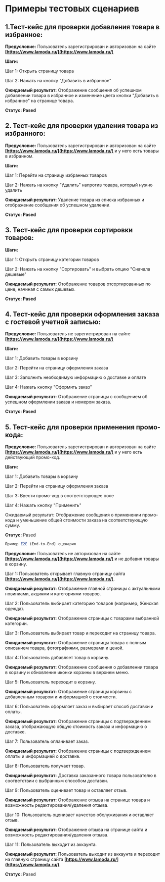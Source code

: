 # Примеры тестовых сценариев
## 1.Тест-кейс для проверки добавления товара в избранное:
**Предусловие:** Пользователь зарегистрирован и авторизован на сайте **[https://www.lamoda.ru/](https://www.lamoda.ru/)**

**Шаги:**

Шаг 1: Открыть страницу товара

Шаг 2: Нажать на кнопку "Добавить в избранное"

**Ожидаемый результат:** Отображение сообщения об успешном добавлении товара в избранное и изменение цвета кнопки "Добавить в избранное" на странице товара.

**Статус: Pased**

## 2. Тест-кейс для проверки удаления товара из избранного:

**Предусловие:** Пользователь зарегистрирован и авторизован на сайте **[https://www.lamoda.ru/](https://www.lamoda.ru/)** и у него есть товары в избранном.

**Шаги:**

Шаг 1: Перейти на страницу избранных товаров

Шаг 2: Нажать на кнопку "Удалить" напротив товара, который нужно удалить

**Ожидаемый результат:** Удаление товара из списка избранных и отображение сообщения об успешном удалении.

**Статус: Pased**

## 3. Тест-кейс для проверки сортировки товаров:

**Шаги:**

Шаг 1: Открыть страницу категории товаров

Шаг 2: Нажать на кнопку "Сортировать" и выбрать опцию "Сначала дешевые"

**Ожидаемый результат:** Отображение товаров отсортированных по цене, начиная с самых дешевых.

**Статус: Pased**

## 4. Тест-кейс для проверки оформления заказа с гостевой учетной записью:

**Предусловие:** Пользователь не зарегистрирован на сайте **[https://www.lamoda.ru/](https://www.lamoda.ru/)**

**Шаги:**

Шаг 1: Добавить товары в корзину

Шаг 2: Перейти на страницу оформления заказа

Шаг 3: Заполнить необходимую информацию о доставке и оплате

Шаг 4: Нажать кнопку "Оформить заказ"

**Ожидаемый результат:** Отображение страницы с сообщением об успешном оформлении заказа и номером заказа.

**Статус: Pased**

## 5. Тест-кейс для проверки применения промо-кода:

**Предусловие:** Пользователь зарегистрирован и авторизован на сайте **[https://www.lamoda.ru/](https://www.lamoda.ru/)** и у него есть действующий промо-код.

**Шаги:**

Шаг 1: Добавить товары в корзину

Шаг 2: Перейти на страницу оформления заказа

Шаг 3: Ввести промо-код в соответствующее поле

Шаг 4: Нажать кнопку "Применить"

Ожидаемый результат: Отображение сообщения о применении промо-кода и уменьшение общей стоимости заказа на соответствующую сумму.

**Статус:** Pased

```jsx
Пример E2E (End-to-End) сценария
```

**Предусловие:** Пользователь не авторизован на сайте **[https://www.lamoda.ru/](https://www.lamoda.ru/)** и не добавил товары в корзину.

Шаг 1: Пользователь открывает главную страницу сайта **[https://www.lamoda.ru/](https://www.lamoda.ru/)**.

**Ожидаемый результат:** Отображение главной страницы с актуальными новинками, акциями и категориями товаров.

Шаг 2: Пользователь выбирает категорию товаров (например, Женская одежда).

**Ожидаемый результат:** Отображение страницы с товарами выбранной категории.

Шаг 3: Пользователь выбирает товар и переходит на страницу товара.

**Ожидаемый результат:** Отображение страницы товара с полным описанием товара, фотографиями, размерами и ценой.

Шаг 4: Пользователь добавляет товар в корзину.

**Ожидаемый результат:** Отображение сообщения о добавлении товара в корзину и обновление иконки корзины в верхнем меню.

Шаг 5: Пользователь переходит в корзину.

**Ожидаемый результат:** Отображение страницы корзины с добавленным товаром и информацией о стоимости.

Шаг 6: Пользователь оформляет заказ и выбирает способ доставки и оплаты.

**Ожидаемый результат:** Отображение страницы с подтверждением заказа, отображающую общую стоимость заказа и информацию о доставке.

Шаг 7: Пользователь оплачивает заказ.

**Ожидаемый результат:** Отображение страницы с подтверждением оплаты и информацией о доставке.

Шаг 8: Пользователь получает товар.

**Ожидаемый результат:** Доставка заказанного товара пользователю в соответствии с выбранным способом доставки.

Шаг 9: Пользователь оценивает товар и оставляет отзыв.

**Ожидаемый результат:** Отображение отзыва на странице товара и возможность редактирования/удаления отзыва.

Шаг 10: Пользователь оценивает качество обслуживания и оставляет отзыв.

**Ожидаемый результат:** Отображение отзыва на странице сайта и возможность редактирования/удаления отзыва.

Шаг 11: Пользователь выходит из аккаунта.

**Ожидаемый результат:** Пользователь выходит из аккаунта и переходит на главную страницу сайта **[https://www.lamoda.ru/](https://www.lamoda.ru/)**.

**Статус:** Pased